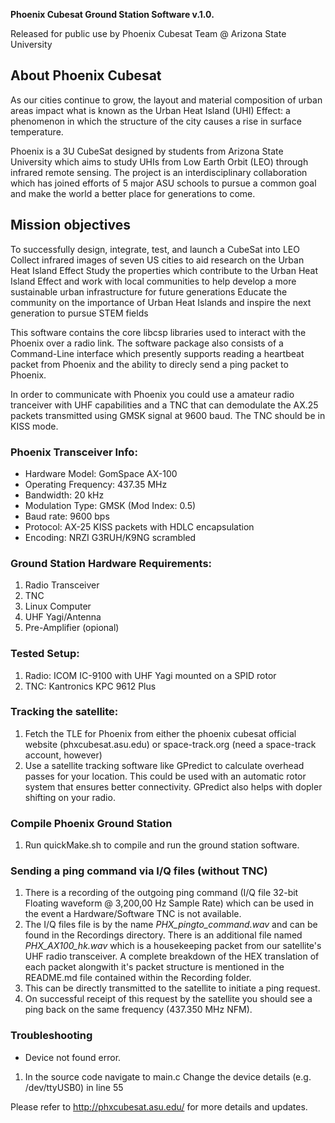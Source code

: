 **Phoenix Cubesat Ground Station Software v.1.0.**

Released for public use by Phoenix Cubesat Team @ Arizona State University

## About Phoenix Cubesat

As our cities continue to grow, the layout and material composition of urban areas impact what is known as the Urban Heat Island (UHI) Effect: a phenomenon in which the structure of the city causes a rise in surface temperature.

Phoenix is a 3U CubeSat designed by students from Arizona State University which aims to study UHIs from Low Earth Orbit (LEO) through infrared remote sensing. The project is an interdisciplinary collaboration which has joined efforts of 5 major ASU schools to pursue a common goal and make the world a better place for generations to come. 

## Mission objectives

To successfully design, integrate, test, and launch a CubeSat into LEO
Collect infrared images of seven US cities to aid research on the Urban Heat Island Effect
Study the properties which contribute to the Urban Heat Island Effect and work with local communities to help develop a more sustainable urban infrastructure for future generations
Educate the community on the importance of Urban Heat Islands and inspire the next generation to pursue STEM fields


This software contains the core libcsp libraries used to interact with the Phoenix over a radio link. The software package also consists of a Command-Line interface which presently supports reading a heartbeat packet from Phoenix and the ability to direcly send a ping packet to Phoenix. 

In order to communicate with Phoenix you could use a amateur radio tranceiver with UHF capabilities and a TNC that can demodulate the AX.25 packets transmitted using GMSK signal at 9600 baud. The TNC should be in KISS mode.

### Phoenix Transceiver Info:
- Hardware Model: GomSpace AX-100 
- Operating Frequency: 437.35 MHz
- Bandwidth: 20 kHz
- Modulation Type: GMSK (Mod Index: 0.5)
- Baud rate: 9600 bps
- Protocol: AX-25 KISS packets with HDLC encapsulation
- Encoding: NRZI G3RUH/K9NG scrambled

### Ground Station Hardware Requirements:
1. Radio Transceiver
2. TNC
3. Linux Computer
4. UHF Yagi/Antenna
5. Pre-Amplifier (opional)

### Tested Setup:
1. Radio: ICOM IC-9100 with UHF Yagi mounted on a SPID rotor
2. TNC: Kantronics KPC 9612 Plus

### Tracking the satellite:
1. Fetch the TLE for Phoenix from either the phoenix cubesat official website (phxcubesat.asu.edu) or space-track.org (need a space-track account, however)
2. Use a satellite tracking software like GPredict to calculate overhead passes for your location. This could be used with an automatic rotor system that ensures better connectivity. GPredict also helps with dopler shifting on your radio.

### Compile Phoenix Ground Station 
1. Run quickMake.sh to compile and run the ground station software. 

### Sending a ping command via I/Q files (without TNC)
1. There is a recording of the outgoing ping command (I/Q file 32-bit Floating waveform @ 3,200,00 Hz Sample Rate) which can be used in the event a Hardware/Software TNC is not available.
2. The I/Q files file is by the name *PHX_pingto_command.wav* and can be found in the Recordings directory.
  There is an additional file named *PHX_AX100_hk.wav* which is a housekeeping packet from our satellite's UHF radio transceiver.
  A complete breakdown of the HEX translation of each packet alongwith it's packet structure is mentioned in the README.md file contained within the Recording folder.
3. This can be directly transmitted to the satellite to initiate a ping request.
4. On successful receipt of this request by the satellite you should see a ping back on the same frequency (437.350 MHz NFM).

### Troubleshooting 
- Device not found error.
1. In the source code navigate to main.c
Change the device details (e.g. /dev/ttyUSB0) in line 55


Please refer to http://phxcubesat.asu.edu/ for more details and updates.
